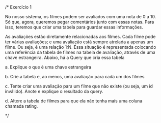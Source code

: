 /*
Exercício 1

No nosso sistema, os filmes podem ser avaliados com uma nota de 0 a 10. Só que, agora, queremos pegar comentários junto com essas notas. Para isso, teremos que criar uma tabela para guardar essas informações.

As avaliações estão diretamente relacionadas aos filmes. Cada filme pode ter várias avaliações; e uma avaliação está sempre atrelada a apenas um filme. Ou seja, é uma relação 1:N. Essa situação é representada colocando uma referência da tabela de filmes na tabela de avaliação, através de uma chave estrangeira. Abaixo, há a Query que cria essa tabela

a. Explique o que é uma chave estrangeira

b. Crie a tabela e, ao menos, uma avaliação para cada um dos filmes

c. Tente criar uma avaliação para um filme que não existe (ou seja, um id inválido). Anote e explique o resultado da query.

d. Altere a tabela de filmes para que ela não tenha mais uma coluna chamada rating.



*/
